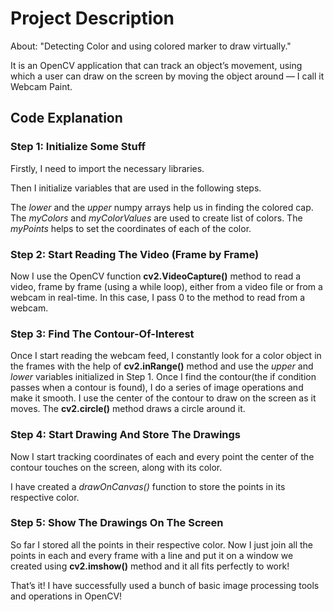 # Project Description
About: "Detecting Color and using colored marker to draw virtually."

It is an OpenCV application that can track an object’s movement, using which a user can draw on the screen by moving the object around — I call it Webcam Paint.

## Code Explanation

### Step 1: Initialize Some Stuff
Firstly, I need to import the necessary libraries.

Then I initialize variables that are used in the following steps.

The *lower* and the *upper* numpy arrays help us in finding the colored cap. The *myColors* and *myColorValues* are used to create list of colors. The *myPoints* helps to set the coordinates of each of the color.

### Step 2: Start Reading The Video (Frame by Frame)
Now I use the OpenCV function **cv2.VideoCapture()** method to read a video, frame by frame (using a while loop), either from a video file or from a webcam in real-time. In this case, I pass 0 to the method to read from a webcam.

### Step 3: Find The Contour-Of-Interest
Once I start reading the webcam feed, I constantly look for a color object in the frames with the help of **cv2.inRange()** method and use the *upper* and *lower* variables initialized in Step 1. Once I find the contour(the if condition passes when a contour is found), I do a series of image operations and make it smooth. I use the center of the contour to draw on the screen as it moves. The **cv2.circle()** method draws a circle around it.

### Step 4: Start Drawing And Store The Drawings
Now I start tracking coordinates of each and every point the center of the contour touches on the screen, along with its color.

I have created a *drawOnCanvas()* function to store the points in its respective color.

### Step 5: Show The Drawings On The Screen
So far I stored all the points in their respective color. Now I just join all the points in each and every frame with a line and put it on a window we created using **cv2.imshow()** method and it all fits perfectly to work!

That’s it! I have successfully used a bunch of basic image processing tools and operations in OpenCV!